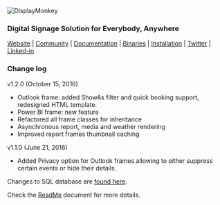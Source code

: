 
![DisplayMonkey](http://www.displaymonkey.org/dm/wp-content/uploads/display_monkey_whi_red_cool_6.png)

### Digital Signage Solution for Everybody, Anywhere

[Website](http://displaymonkey.org) |
[Community](http://www.displaymonkey.org/dm/answers/) |
[Documentation](http://www.displaymonkey.org/dm/documentation/) |
[Binaries](http://www.displaymonkey.org/dm/download/) |
[Installation](http://www.displaymonkey.org/dm/documentation/installation/) |
[Twitter](https://twitter.com/fuel9) |
[Linked-in](https://www.linkedin.com/company/fuel9?trk=company_logo)

### Change log

v1.2.0 (October 15, 2016)

- Outlook frame: added ShowAs filter and quick booking support, redesigned HTML template.
- Power BI frame: new feature
- Refactored all frame classes for inheritance
- Asynchronous report, media and weather rendering
- Improved report frames thumbnail caching

v1.1.0 (June 21, 2016)

- Added Privacy option for Outlook frames allowing to either suppress certain events or hide their details.


Changes to SQL database are [found here](https://github.com/fuel9/DisplayMonkey/blob/master/SQL/Version). 

Check the [ReadMe](https://github.com/fuel9/DisplayMonkey/blob/master/ReadMe.md) document for more details.

